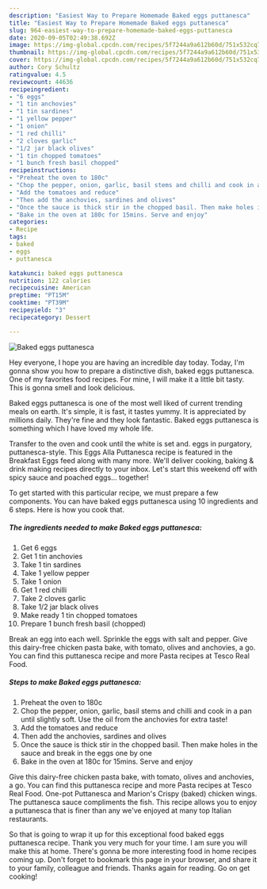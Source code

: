 ```yaml
---
description: "Easiest Way to Prepare Homemade Baked eggs puttanesca"
title: "Easiest Way to Prepare Homemade Baked eggs puttanesca"
slug: 964-easiest-way-to-prepare-homemade-baked-eggs-puttanesca
date: 2020-09-05T02:49:38.692Z
image: https://img-global.cpcdn.com/recipes/5f7244a9a612b60d/751x532cq70/baked-eggs-puttanesca-recipe-main-photo.jpg
thumbnail: https://img-global.cpcdn.com/recipes/5f7244a9a612b60d/751x532cq70/baked-eggs-puttanesca-recipe-main-photo.jpg
cover: https://img-global.cpcdn.com/recipes/5f7244a9a612b60d/751x532cq70/baked-eggs-puttanesca-recipe-main-photo.jpg
author: Cory Schultz
ratingvalue: 4.5
reviewcount: 44636
recipeingredient:
- "6 eggs"
- "1 tin anchovies"
- "1 tin sardines"
- "1 yellow pepper"
- "1 onion"
- "1 red chilli"
- "2 cloves garlic"
- "1/2 jar black olives"
- "1 tin chopped tomatoes"
- "1 bunch fresh basil chopped"
recipeinstructions:
- "Preheat the oven to 180c"
- "Chop the pepper, onion, garlic, basil stems and chilli and cook in a pan until slightly soft. Use the oil from the anchovies for extra taste!"
- "Add the tomatoes and reduce"
- "Then add the anchovies, sardines and olives"
- "Once the sauce is thick stir in the chopped basil. Then make holes in the sauce and break in the eggs one by one"
- "Bake in the oven at 180c for 15mins. Serve and enjoy"
categories:
- Recipe
tags:
- baked
- eggs
- puttanesca

katakunci: baked eggs puttanesca 
nutrition: 122 calories
recipecuisine: American
preptime: "PT15M"
cooktime: "PT39M"
recipeyield: "3"
recipecategory: Dessert

---
```



![Baked eggs puttanesca](https://img-global.cpcdn.com/recipes/5f7244a9a612b60d/751x532cq70/baked-eggs-puttanesca-recipe-main-photo.jpg)

Hey everyone, I hope you are having an incredible day today. Today, I'm gonna show you how to prepare a distinctive dish, baked eggs puttanesca. One of my favorites food recipes. For mine, I will make it a little bit tasty. This is gonna smell and look delicious.

Baked eggs puttanesca is one of the most well liked of current trending meals on earth. It's simple, it is fast, it tastes yummy. It is appreciated by millions daily. They're fine and they look fantastic. Baked eggs puttanesca is something which I have loved my whole life.

Transfer to the oven and cook until the white is set and. eggs in purgatory, puttanesca-style. This Eggs Alla Puttanesca recipe is featured in the Breakfast Eggs feed along with many more. We&#39;ll deliver cooking, baking &amp; drink making recipes directly to your inbox. Let&#39;s start this weekend off with spicy sauce and poached eggs… together!


To get started with this particular recipe, we must prepare a few components. You can have baked eggs puttanesca using 10 ingredients and 6 steps. Here is how you cook that.

<!--inarticleads1-->

##### The ingredients needed to make Baked eggs puttanesca:

1. Get 6 eggs
1. Get 1 tin anchovies
1. Take 1 tin sardines
1. Take 1 yellow pepper
1. Take 1 onion
1. Get 1 red chilli
1. Take 2 cloves garlic
1. Take 1/2 jar black olives
1. Make ready 1 tin chopped tomatoes
1. Prepare 1 bunch fresh basil (chopped)


Break an egg into each well. Sprinkle the eggs with salt and pepper. Give this dairy-free chicken pasta bake, with tomato, olives and anchovies, a go. You can find this puttanesca recipe and more Pasta recipes at Tesco Real Food. 

<!--inarticleads2-->

##### Steps to make Baked eggs puttanesca:

1. Preheat the oven to 180c
1. Chop the pepper, onion, garlic, basil stems and chilli and cook in a pan until slightly soft. Use the oil from the anchovies for extra taste!
1. Add the tomatoes and reduce
1. Then add the anchovies, sardines and olives
1. Once the sauce is thick stir in the chopped basil. Then make holes in the sauce and break in the eggs one by one
1. Bake in the oven at 180c for 15mins. Serve and enjoy


Give this dairy-free chicken pasta bake, with tomato, olives and anchovies, a go. You can find this puttanesca recipe and more Pasta recipes at Tesco Real Food. One-pot Puttanesca and Marion&#39;s Crispy (baked) chicken wings. The puttanesca sauce compliments the fish. This recipe allows you to enjoy a puttanesca that is finer than any we&#39;ve enjoyed at many top Italian restaurants. 

So that is going to wrap it up for this exceptional food baked eggs puttanesca recipe. Thank you very much for your time. I am sure you will make this at home. There's gonna be more interesting food in home recipes coming up. Don't forget to bookmark this page in your browser, and share it to your family, colleague and friends. Thanks again for reading. Go on get cooking!
